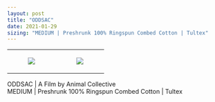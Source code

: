 ```yaml
---
layout: post
title: "ODDSAC"
date: 2021-01-29
sizing: "MEDIUM | Preshrunk 100% Ringspun Combed Cotton | Tultex"
---
```




<table style="width:100%;"><tr><td style="vertical-align:top;">
      <figure class="tmblr-full" data-orig-height="2048" data-orig-width="1365" data-orig-src="https://concertshirts.netlify.app/shirts/0594/0594-01.jpg"><img src="https://64.media.tumblr.com/801ae333d63a5e5bf5efefaa2eab454b/49ccdb547cf24dd5-49/s540x810/a9ba83167644afbdd4c878d13eac5aaf0b872f67.jpg" data-orig-height="2048" data-orig-width="1365" data-orig-src="https://concertshirts.netlify.app/shirts/0594/0594-01.jpg"/></figure></td>
    <td style="vertical-align:top;">
      <figure class="tmblr-full" data-orig-height="2048" data-orig-width="1365" data-orig-src="https://concertshirts.netlify.app/shirts/0594/0594-02.jpg"><img src="https://64.media.tumblr.com/cb0e2e842136f30f3d14ccca44be556d/49ccdb547cf24dd5-56/s540x810/c903949795c906b19b2e8b61738acece343f0162.jpg" data-orig-height="2048" data-orig-width="1365" data-orig-src="https://concertshirts.netlify.app/shirts/0594/0594-02.jpg"/></figure></td>
  </tr></table><p>
  ODDSAC | A Film by Animal Collective<br/>MEDIUM | Preshrunk 100% Ringspun Combed Cotton | Tultex
</p>
